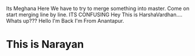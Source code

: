
Its Meghana Here
We have to try to merge something into master.
Come on start merging line by line.
ITS CONFUSING
Hey This is HarshaVardhan....
Whats up???
Hello I'm Back
I'm From Anantapur.


This is Narayan
=======








